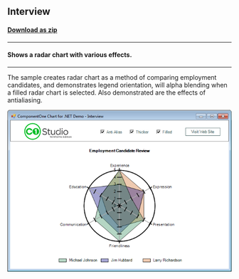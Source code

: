 ## Interview
#### [Download as zip](https://grapecity.github.io/DownGit/#/home?url=https://github.com/GrapeCity/ComponentOne-WinForms-Samples/tree/master/NetFramework\Charts\CS\Interview)
____
#### Shows a radar chart with various effects.
____
The sample creates radar chart as a method of comparing employment candidates, and demonstrates legend orientation, will alpha blending when a filled radar chart is selected. Also demonstrated are the effects of antialiasing.

![screenshot](screenshot.png)
